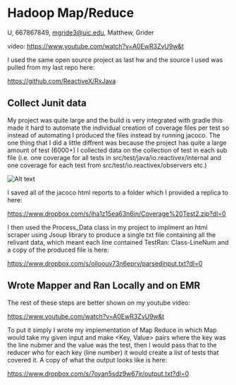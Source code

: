 # Hadoop Map/Reduce
U, 667867849, mgride3@uic.edu, Matthew, Grider

video: https://www.youtube.com/watch?v=A0EwR3ZvU9w&t

I used the same open source project as last hw and the source I used was pulled from my last repo here:

https://github.com/ReactiveX/RxJava

## Collect Junit data
My project was quite large and the build is very integrated with gradle this made it hard to automate the individual creation of coverage files per test so instead of automating I produced the files instead by running jacoco.
The one thing that I did a little diffrent was because the project has quite a large amount of test (6000+) I collected data on the collection of test in each sub file
(i.e. one coverage for all tests in src/test/java/io.reactivex/internal and one coverage for each test from src/test/io.reactivex/observers etc.)

![Alt text](https://dl.dropboxusercontent.com/s/avm1t5oj632bxi0/Capture.PNG)

I saved all of the jacoco html reports to a folder which I provided a replica to here:

https://www.dropbox.com/s/iha1z15ea63n6in/Coverage%20Test2.zip?dl=0

I then used the Process_Data class in my project to implment an html scraper using Jsoup library to produce a single txt file containing all the relivant data, which meant each line contained TestRan: Class-LineNum and a copy of the produced file is here:

https://www.dropbox.com/s/oiloouv73n6eprv/parsedinput.txt?dl=0

## Wrote Mapper and Ran Locally and on EMR
The rest of these steps are better shown on my youtube video:

https://www.youtube.com/watch?v=A0EwR3ZvU9w&t

To put it simply I wrote my implementation of Map Reduce in which Map would take my given input and make <Key, Value> pairs where the key was the line nubmer and the value was the test, then I would pass that to the reducer who for each key (line number) it would create a list of tests that covered it.
A copy of what the output looks like is here:

https://www.dropbox.com/s/7oyan5sdz9w67jr/output.txt?dl=0


